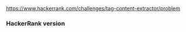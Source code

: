 https://www.hackerrank.com/challenges/tag-content-extractor/problem

### HackerRank version

```java

```